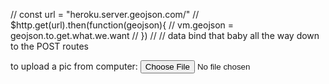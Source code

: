 // const url = "heroku.server.geojson.com/"
// $http.get(url).then(function(geojson){
//   vm.geojson = geojson.to.get.what.we.want
// })
//
// data bind that baby all the way down to the POST routes

to upload a pic from computer: <input type="file" accept="image/*;capture=camera">
